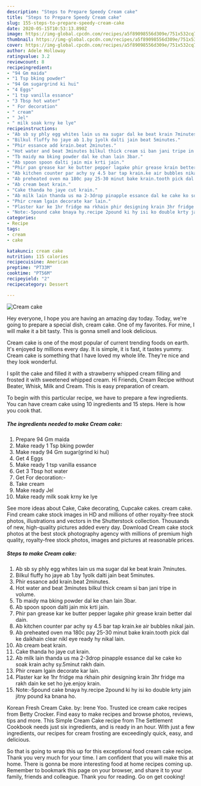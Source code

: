 ```yaml
---
description: "Steps to Prepare Speedy Cream cake"
title: "Steps to Prepare Speedy Cream cake"
slug: 155-steps-to-prepare-speedy-cream-cake
date: 2020-05-15T10:53:13.890Z
image: https://img-global.cpcdn.com/recipes/a5f89098556d309e/751x532cq70/cream-cake-recipe-main-photo.jpg
thumbnail: https://img-global.cpcdn.com/recipes/a5f89098556d309e/751x532cq70/cream-cake-recipe-main-photo.jpg
cover: https://img-global.cpcdn.com/recipes/a5f89098556d309e/751x532cq70/cream-cake-recipe-main-photo.jpg
author: Adele Holloway
ratingvalue: 3.2
reviewcount: 8
recipeingredient:
- "94 Gm maida"
- "1 Tsp bking powder"
- "94 Gm sugargrind ki hui"
- "4 Eggs"
- "1 tsp vanilla essance"
- "3 Tbsp hot water"
- " For decoration"
- " cream"
- " Jel"
- " milk soak krny ke lye"
recipeinstructions:
- "Ab sb sy phly egg whites lain us ma sugar dal ke beat krain 7minutes."
- "Bilkul fluffy ho jaye ab 1.by 1yolk dalti jain beat 5minutes."
- "Phir essance add krain.beat 2minutes."
- "Hot water and beat 3minutes bilkul thick cream si ban jani tripe in volume."
- "Tb maidy ma bking powder dal ke chan lain 3bar."
- "Ab spoon spoon dalti jain mix krti jain."
- "Phir pan grease kar ke butter pepper lagake phir grease krain better dal dain."
- "Ab kitchen counter par achy sy 4.5 bar tap krain.ke air bubbles nikal jain."
- "Ab preheated oven ma 180c pay 25-30 minut bake krain.tooth pick dal ke daikhain clear nikl eye ready hy nikal lain."
- "Ab cream beat krain."
- "Cake thanda ho jaye cut krain."
- "Ab milk lain thanda us ma 2-3drop pinapple essance dal ke cake ko soak krain achy sy.5minut rakh dain."
- "Phir cream lgain decorate kar lain."
- "Plaster kar ke 1hr fridge ma rkhain phir designing krain 3hr fridge ma rakh dain ke set ho jye.enjoy krain."
- "Note:-5pound cake bnaya hy.recipe 2pound ki hy isi ko double krty jain jitny pound ka bnana ho."
categories:
- Recipe
tags:
- cream
- cake

katakunci: cream cake 
nutrition: 115 calories
recipecuisine: American
preptime: "PT33M"
cooktime: "PT56M"
recipeyield: "2"
recipecategory: Dessert

---
```



![Cream cake](https://img-global.cpcdn.com/recipes/a5f89098556d309e/751x532cq70/cream-cake-recipe-main-photo.jpg)

Hey everyone, I hope you are having an amazing day today. Today, we're going to prepare a special dish, cream cake. One of my favorites. For mine, I will make it a bit tasty. This is gonna smell and look delicious.

Cream cake is one of the most popular of current trending foods on earth. It's enjoyed by millions every day. It is simple, it is fast, it tastes yummy. Cream cake is something that I have loved my whole life. They're nice and they look wonderful.

I split the cake and filled it with a strawberry whipped cream filling and frosted it with sweetened whipped cream. Hi Friends, Cream Recipe without Beater, Whisk, Milk and Cream. This is easy preparation of cream.


To begin with this particular recipe, we have to prepare a few ingredients. You can have cream cake using 10 ingredients and 15 steps. Here is how you cook that.

<!--inarticleads1-->

##### The ingredients needed to make Cream cake:

1. Prepare 94 Gm maida
1. Make ready 1 Tsp bking powder
1. Make ready 94 Gm sugar(grind ki hui)
1. Get 4 Eggs
1. Make ready 1 tsp vanilla essance
1. Get 3 Tbsp hot water
1. Get  For decoration:-
1. Take  cream
1. Make ready  Jel
1. Make ready  milk soak krny ke lye


See more ideas about Cake, Cake decorating, Cupcake cakes. cream cake. Find cream cake stock images in HD and millions of other royalty-free stock photos, illustrations and vectors in the Shutterstock collection. Thousands of new, high-quality pictures added every day. Download Cream cake stock photos at the best stock photography agency with millions of premium high quality, royalty-free stock photos, images and pictures at reasonable prices. 

<!--inarticleads2-->

##### Steps to make Cream cake:

1. Ab sb sy phly egg whites lain us ma sugar dal ke beat krain 7minutes.
1. Bilkul fluffy ho jaye ab 1.by 1yolk dalti jain beat 5minutes.
1. Phir essance add krain.beat 2minutes.
1. Hot water and beat 3minutes bilkul thick cream si ban jani tripe in volume.
1. Tb maidy ma bking powder dal ke chan lain 3bar.
1. Ab spoon spoon dalti jain mix krti jain.
1. Phir pan grease kar ke butter pepper lagake phir grease krain better dal dain.
1. Ab kitchen counter par achy sy 4.5 bar tap krain.ke air bubbles nikal jain.
1. Ab preheated oven ma 180c pay 25-30 minut bake krain.tooth pick dal ke daikhain clear nikl eye ready hy nikal lain.
1. Ab cream beat krain.
1. Cake thanda ho jaye cut krain.
1. Ab milk lain thanda us ma 2-3drop pinapple essance dal ke cake ko soak krain achy sy.5minut rakh dain.
1. Phir cream lgain decorate kar lain.
1. Plaster kar ke 1hr fridge ma rkhain phir designing krain 3hr fridge ma rakh dain ke set ho jye.enjoy krain.
1. Note:-5pound cake bnaya hy.recipe 2pound ki hy isi ko double krty jain jitny pound ka bnana ho.


Korean Fresh Cream Cake. by: Irene Yoo. Trusted ice cream cake recipes from Betty Crocker. Find easy to make recipes and browse photos, reviews, tips and more. This Simple Cream Cake recipe from The Settlement Cookbook needs just six ingredients, and is ready in an hour. With just a few ingredients, our recipes for cream frosting are exceedingly quick, easy, and delicious. 

So that is going to wrap this up for this exceptional food cream cake recipe. Thank you very much for your time. I am confident that you will make this at home. There is gonna be more interesting food at home recipes coming up. Remember to bookmark this page on your browser, and share it to your family, friends and colleague. Thank you for reading. Go on get cooking!
